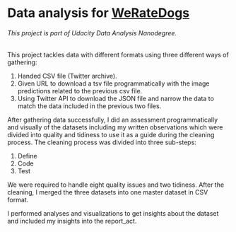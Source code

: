 # Data analysis for [WeRateDogs](https://bit.ly/3oFyxDf)

###### This project is part of Udacity Data Analysis Nanodegree. 

This project tackles data with different formats using three different ways of gathering:
1. Handed CSV file (Twitter archive).
2. Given URL to download a tsv file programmatically with the image predictions related to the previous csv file.
3. Using Twitter API to download the JSON file and narrow the data to match the data included in the previous two files.


After gathering data successfully, I did an assessment programmatically and visually of the datasets including my written observations which were divided into quality and tidiness
to use it as a guide during the cleaning process.
The cleaning process was divided into three sub-steps:
1. Define
2. Code 
3. Test

We were required to handle eight quality issues and two tidiness.
After the cleaning, I merged the three datasets into one master dataset in CSV format.

I performed analyses and visualizations to get insights about the dataset and included my insights into the report_act.

